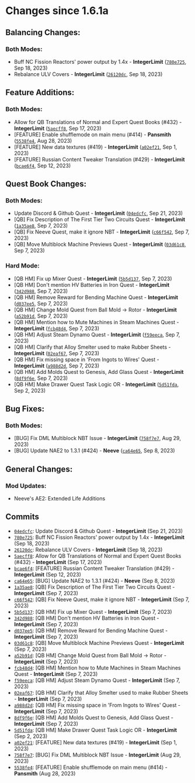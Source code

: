 <h1>Changes since 1.6.1a</h1>

<h2>Balancing Changes:</h2>

<h3>Both Modes:</h3>
<ul>
<li>Buff NC Fission Reactors&#39; power output by 1.4x - <strong>IntegerLimit</strong> (<a href="https://github.com/Nomi-CEu/Nomi-CEu/commit/780e725e8c08bcbf8950bf25b3b547e450ae099a"><code>780e725</code></a>, Sep 18, 2023)</li>
<li>Rebalance ULV Covers - <strong>IntegerLimit</strong> (<a href="https://github.com/Nomi-CEu/Nomi-CEu/commit/26120dc6d310041eaa22dbd3262ad5a1589677f2"><code>26120dc</code></a>, Sep 18, 2023)</li>
</ul>

<h2>Feature Additions:</h2>

<h3>Both Modes:</h3>
<ul>
<li>Allow for QB Translations of Normal and Expert Quest Books (#432) - <strong>IntegerLimit</strong> (<a href="https://github.com/Nomi-CEu/Nomi-CEu/commit/5aecff8b4d5a3fd45ba54d75dc5ad241ec444be5"><code>5aecff8</code></a>, Sep 17, 2023)</li>
<li>[FEATURE] Enable shufflemode on main menu (#414) - <strong>Pansmith</strong> (<a href="https://github.com/Nomi-CEu/Nomi-CEu/commit/5538fe4524dcb0b64a333b756bfeeec34e12661c"><code>5538fe4</code></a>, Aug 28, 2023)</li>
<li>[FEATURE] New data textures (#419) - <strong>IntegerLimit</strong> (<a href="https://github.com/Nomi-CEu/Nomi-CEu/commit/a02ef21fbae24df59e5fa9a5ef4640752baf835f"><code>a02ef21</code></a>, Sep 1, 2023)</li>
<li>[FEATURE] Russian Content Tweaker Translation (#429) - <strong>IntegerLimit</strong> (<a href="https://github.com/Nomi-CEu/Nomi-CEu/commit/bcae6f4eebf5616766edcc3e735df7cbf6276440"><code>bcae6f4</code></a>, Sep 12, 2023)</li>
</ul>

<h2>Quest Book Changes:</h2>

<h3>Both Modes:</h3>
<ul>
<li>Update Discord &amp; Github Quest - <strong>IntegerLimit</strong> (<a href="https://github.com/Nomi-CEu/Nomi-CEu/commit/04edcfccae1bafef1d11d51f83bc1f56a90476d5"><code>04edcfc</code></a>, Sep 21, 2023)</li>
<li>[QB] Fix Description of The First Tier Two Circuits Quest - <strong>IntegerLimit</strong> (<a href="https://github.com/Nomi-CEu/Nomi-CEu/commit/1a35ae82d9830c5444c5634d93268e3b857f07bd"><code>1a35ae8</code></a>, Sep 7, 2023)</li>
<li>[QB] Fix Neeve Quest, make it ignore NBT - <strong>IntegerLimit</strong> (<a href="https://github.com/Nomi-CEu/Nomi-CEu/commit/c66f5428818e02051b77d84fa01792bf2a6d9dcf"><code>c66f542</code></a>, Sep 7, 2023)</li>
<li>[QB] Move Multiblock Machine Previews Quest - <strong>IntegerLimit</strong> (<a href="https://github.com/Nomi-CEu/Nomi-CEu/commit/03d61c8d5fbaa0439fc823b5aef3a4859b17a444"><code>03d61c8</code></a>, Sep 7, 2023)</li>
</ul>
<h3>Hard Mode:</h3>
<ul>
<li>[QB HM] Fix up Mixer Quest - <strong>IntegerLimit</strong> (<a href="https://github.com/Nomi-CEu/Nomi-CEu/commit/5b5d13710abe0f96c41ba4a3505969c0a98e23bc"><code>5b5d137</code></a>, Sep 7, 2023)</li>
<li>[QB HM] Don&#39;t mention HV Batteries in Iron Quest - <strong>IntegerLimit</strong> (<a href="https://github.com/Nomi-CEu/Nomi-CEu/commit/342d988e322a45e0d141227c9aa34ec8e53663e7"><code>342d988</code></a>, Sep 7, 2023)</li>
<li>[QB HM] Remove Reward for Bending Machine Quest - <strong>IntegerLimit</strong> (<a href="https://github.com/Nomi-CEu/Nomi-CEu/commit/d037ee5f466cec066fac1d14a762a377426a032d"><code>d037ee5</code></a>, Sep 7, 2023)</li>
<li>[QB HM] Change Mold Quest from Ball Mold -&gt; Rotor - <strong>IntegerLimit</strong> (<a href="https://github.com/Nomi-CEu/Nomi-CEu/commit/a52b91d97ac6849fe74623e3cc08362eb3ad99fa"><code>a52b91d</code></a>, Sep 7, 2023)</li>
<li>[QB HM] Mention how to Mute Machines in Steam Machines Quest - <strong>IntegerLimit</strong> (<a href="https://github.com/Nomi-CEu/Nomi-CEu/commit/fcb48d4bc9f27058c6a2dcca7bf813f3d7f6a6d9"><code>fcb48d4</code></a>, Sep 7, 2023)</li>
<li>[QB HM] Adjust Steam Dynamo Quest - <strong>IntegerLimit</strong> (<a href="https://github.com/Nomi-CEu/Nomi-CEu/commit/f59eecad41745f65348da88a3f4c057300459782"><code>f59eeca</code></a>, Sep 7, 2023)</li>
<li>[QB HM] Clarify that Alloy Smelter used to make Rubber Sheets - <strong>IntegerLimit</strong> (<a href="https://github.com/Nomi-CEu/Nomi-CEu/commit/02eaf67bd168eb11a7a71f4d346eb591841d0af3"><code>02eaf67</code></a>, Sep 7, 2023)</li>
<li>[QB HM] Fix missing space in &#39;From Ingots to Wires&#39; Quest - <strong>IntegerLimit</strong> (<a href="https://github.com/Nomi-CEu/Nomi-CEu/commit/a988d2df30e4d01b973870cc85350962a9125f5c"><code>a988d2d</code></a>, Sep 7, 2023)</li>
<li>[QB HM] Add Molds Quest to Genesis, Add Glass Quest - <strong>IntegerLimit</strong> (<a href="https://github.com/Nomi-CEu/Nomi-CEu/commit/8df9f6e3180323946cc6553cd0fb5e1e96f0ac03"><code>8df9f6e</code></a>, Sep 7, 2023)</li>
<li>[QB HM] Make Drawer Quest Task Logic OR - <strong>IntegerLimit</strong> (<a href="https://github.com/Nomi-CEu/Nomi-CEu/commit/5d51fda1c6740edc5021657f90f6ecd1de954d29"><code>5d51fda</code></a>, Sep 2, 2023)</li>
</ul>

<h2>Bug Fixes:</h2>

<h3>Both Modes:</h3>
<ul>
<li>[BUG] Fix DML Multiblock NBT Issue - <strong>IntegerLimit</strong> (<a href="https://github.com/Nomi-CEu/Nomi-CEu/commit/758f7e704ca8b13031f7ca859e6bc9c0f0a9e786"><code>758f7e7</code></a>, Aug 29, 2023)</li>
<li>[BUG] Update NAE2 to 1.3.1 (#424) - <strong>Neeve</strong> (<a href="https://github.com/Nomi-CEu/Nomi-CEu/commit/ca64e658083d5ff41f15ce37fe817842018031d3"><code>ca64e65</code></a>, Sep 8, 2023)</li>
</ul>

<h2>General Changes:</h2>

<h3>Mod Updates:</h3>
<ul>
<li>Neeve&#39;s AE2: Extended Life Additions</li>
</ul>


<h2>Commits</h2>

<ul>
<li><a href="https://github.com/Nomi-CEu/Nomi-CEu/commit/04edcfccae1bafef1d11d51f83bc1f56a90476d5"><code>04edcfc</code></a>: Update Discord &amp; Github Quest - <strong>IntegerLimit</strong> (Sep 21, 2023)</li>
<li><a href="https://github.com/Nomi-CEu/Nomi-CEu/commit/780e725e8c08bcbf8950bf25b3b547e450ae099a"><code>780e725</code></a>: Buff NC Fission Reactors&#39; power output by 1.4x - <strong>IntegerLimit</strong> (Sep 18, 2023)</li>
<li><a href="https://github.com/Nomi-CEu/Nomi-CEu/commit/26120dc6d310041eaa22dbd3262ad5a1589677f2"><code>26120dc</code></a>: Rebalance ULV Covers - <strong>IntegerLimit</strong> (Sep 18, 2023)</li>
<li><a href="https://github.com/Nomi-CEu/Nomi-CEu/commit/5aecff8b4d5a3fd45ba54d75dc5ad241ec444be5"><code>5aecff8</code></a>: Allow for QB Translations of Normal and Expert Quest Books (#432) - <strong>IntegerLimit</strong> (Sep 17, 2023)</li>
<li><a href="https://github.com/Nomi-CEu/Nomi-CEu/commit/bcae6f4eebf5616766edcc3e735df7cbf6276440"><code>bcae6f4</code></a>: [FEATURE] Russian Content Tweaker Translation (#429) - <strong>IntegerLimit</strong> (Sep 12, 2023)</li>
<li><a href="https://github.com/Nomi-CEu/Nomi-CEu/commit/ca64e658083d5ff41f15ce37fe817842018031d3"><code>ca64e65</code></a>: [BUG] Update NAE2 to 1.3.1 (#424) - <strong>Neeve</strong> (Sep 8, 2023)</li>
<li><a href="https://github.com/Nomi-CEu/Nomi-CEu/commit/1a35ae82d9830c5444c5634d93268e3b857f07bd"><code>1a35ae8</code></a>: [QB] Fix Description of The First Tier Two Circuits Quest - <strong>IntegerLimit</strong> (Sep 7, 2023)</li>
<li><a href="https://github.com/Nomi-CEu/Nomi-CEu/commit/c66f5428818e02051b77d84fa01792bf2a6d9dcf"><code>c66f542</code></a>: [QB] Fix Neeve Quest, make it ignore NBT - <strong>IntegerLimit</strong> (Sep 7, 2023)</li>
<li><a href="https://github.com/Nomi-CEu/Nomi-CEu/commit/5b5d13710abe0f96c41ba4a3505969c0a98e23bc"><code>5b5d137</code></a>: [QB HM] Fix up Mixer Quest - <strong>IntegerLimit</strong> (Sep 7, 2023)</li>
<li><a href="https://github.com/Nomi-CEu/Nomi-CEu/commit/342d988e322a45e0d141227c9aa34ec8e53663e7"><code>342d988</code></a>: [QB HM] Don&#39;t mention HV Batteries in Iron Quest - <strong>IntegerLimit</strong> (Sep 7, 2023)</li>
<li><a href="https://github.com/Nomi-CEu/Nomi-CEu/commit/d037ee5f466cec066fac1d14a762a377426a032d"><code>d037ee5</code></a>: [QB HM] Remove Reward for Bending Machine Quest - <strong>IntegerLimit</strong> (Sep 7, 2023)</li>
<li><a href="https://github.com/Nomi-CEu/Nomi-CEu/commit/03d61c8d5fbaa0439fc823b5aef3a4859b17a444"><code>03d61c8</code></a>: [QB] Move Multiblock Machine Previews Quest - <strong>IntegerLimit</strong> (Sep 7, 2023)</li>
<li><a href="https://github.com/Nomi-CEu/Nomi-CEu/commit/a52b91d97ac6849fe74623e3cc08362eb3ad99fa"><code>a52b91d</code></a>: [QB HM] Change Mold Quest from Ball Mold -&gt; Rotor - <strong>IntegerLimit</strong> (Sep 7, 2023)</li>
<li><a href="https://github.com/Nomi-CEu/Nomi-CEu/commit/fcb48d4bc9f27058c6a2dcca7bf813f3d7f6a6d9"><code>fcb48d4</code></a>: [QB HM] Mention how to Mute Machines in Steam Machines Quest - <strong>IntegerLimit</strong> (Sep 7, 2023)</li>
<li><a href="https://github.com/Nomi-CEu/Nomi-CEu/commit/f59eecad41745f65348da88a3f4c057300459782"><code>f59eeca</code></a>: [QB HM] Adjust Steam Dynamo Quest - <strong>IntegerLimit</strong> (Sep 7, 2023)</li>
<li><a href="https://github.com/Nomi-CEu/Nomi-CEu/commit/02eaf67bd168eb11a7a71f4d346eb591841d0af3"><code>02eaf67</code></a>: [QB HM] Clarify that Alloy Smelter used to make Rubber Sheets - <strong>IntegerLimit</strong> (Sep 7, 2023)</li>
<li><a href="https://github.com/Nomi-CEu/Nomi-CEu/commit/a988d2df30e4d01b973870cc85350962a9125f5c"><code>a988d2d</code></a>: [QB HM] Fix missing space in &#39;From Ingots to Wires&#39; Quest - <strong>IntegerLimit</strong> (Sep 7, 2023)</li>
<li><a href="https://github.com/Nomi-CEu/Nomi-CEu/commit/8df9f6e3180323946cc6553cd0fb5e1e96f0ac03"><code>8df9f6e</code></a>: [QB HM] Add Molds Quest to Genesis, Add Glass Quest - <strong>IntegerLimit</strong> (Sep 7, 2023)</li>
<li><a href="https://github.com/Nomi-CEu/Nomi-CEu/commit/5d51fda1c6740edc5021657f90f6ecd1de954d29"><code>5d51fda</code></a>: [QB HM] Make Drawer Quest Task Logic OR - <strong>IntegerLimit</strong> (Sep 2, 2023)</li>
<li><a href="https://github.com/Nomi-CEu/Nomi-CEu/commit/a02ef21fbae24df59e5fa9a5ef4640752baf835f"><code>a02ef21</code></a>: [FEATURE] New data textures (#419) - <strong>IntegerLimit</strong> (Sep 1, 2023)</li>
<li><a href="https://github.com/Nomi-CEu/Nomi-CEu/commit/758f7e704ca8b13031f7ca859e6bc9c0f0a9e786"><code>758f7e7</code></a>: [BUG] Fix DML Multiblock NBT Issue - <strong>IntegerLimit</strong> (Aug 29, 2023)</li>
<li><a href="https://github.com/Nomi-CEu/Nomi-CEu/commit/5538fe4524dcb0b64a333b756bfeeec34e12661c"><code>5538fe4</code></a>: [FEATURE] Enable shufflemode on main menu (#414) - <strong>Pansmith</strong> (Aug 28, 2023)</li>
</ul>
